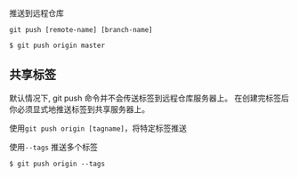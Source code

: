 推送到远程仓库

`git push [remote-name] [branch-name]`

```shell
$ git push origin master
```

## 共享标签
默认情况下,  git push  命令并不会传送标签到远程仓库服务器上。 在创建完标签后你必须显式地推送标签到共享服务器上。

使用`git push origin [tagname]`，将特定标签推送

使用`--tags` 推送多个标签

```shell
$ git push origin --tags
```